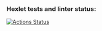 ### Hexlet tests and linter status:
[![Actions Status](https://github.com/howstung/php-project-48/actions/workflows/hexlet-check.yml/badge.svg)](https://github.com/howstung/php-project-48/actions)